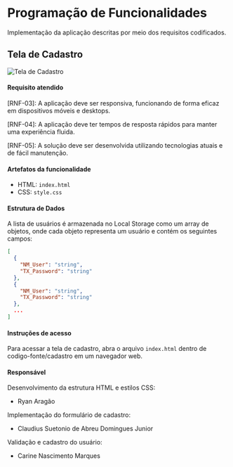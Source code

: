 # Programação de Funcionalidades

Implementação da aplicação descritas por meio dos requisitos codificados. 

## Tela de Cadastro

![Tela de Cadastro](https://media.discordapp.net/attachments/737069685333557319/1239294580998799451/Cadastro_tela_feito.png?ex=66426685&is=66411505&hm=d0516c900c0beb06a2362430372f5dea2d1d09776cf6b6b87432cd60a2e804f8&=&format=webp&quality=lossless&width=980&height=592)

#### Requisito atendido

[RNF-03]: A aplicação deve ser responsiva, funcionando de forma eficaz em dispositivos móveis e desktops.

[RNF-04]: A aplicação deve ter tempos de resposta rápidos para manter uma experiência fluida.

[RNF-05]: A solução deve ser desenvolvida utilizando tecnologias atuais e de fácil manutenção.

#### Artefatos da funcionalidade

- HTML: `index.html`
- CSS: `style.css`

#### Estrutura de Dados

A lista de usuários é armazenada no Local Storage como um array de objetos, onde cada objeto representa um usuário e contém os seguintes campos:

```json
[
  {
    "NM_User": "string",
    "TX_Password": "string"
  },
  {
    "NM_User": "string",
    "TX_Password": "string"
  },
  ...
]
```

#### Instruções de acesso

Para acessar a tela de cadastro, abra o arquivo `index.html` dentro de codigo-fonte/cadastro em um navegador web.

#### Responsável

Desenvolvimento da estrutura HTML e estilos CSS:
- Ryan Aragão

Implementação do formulário de cadastro:
- Claudius Suetonio de Abreu Domingues Junior

Validação e cadastro do usuário:
- Carine Nascimento Marques
